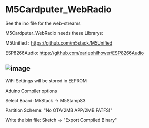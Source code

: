  
# M5Cardputer_WebRadio

See the ino file for the web-streams

M5Cardputer_WebRadio needs these Librarys: 

M5Unified : https://github.com/m5stack/M5Unified 

ESP8266Audio: https://github.com/earlephilhower/ESP8266Audio


![image](https://github.com/cyberwisk/M5Cardputer_WebRadio/assets/3136312/9bd48f53-334c-43c1-8226-1ece040430c5)
----

WiFi Settings will be stored in EEPROM

Aduino Compiler options

Select Board: M5Stack -> M5StampS3

Partition Scheme: "No OTA(2MB APP/2MB FATFS)"

Write the bin file: Sketch -> "Export Compiled Binary"
